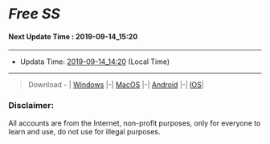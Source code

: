 
# *Free SS*

#### Next Update Time : 2019-09-14_15:20

---
* Updata Time: [2019-09-14_14:20](https://github.com/Geek-007/free-SS/blob/master/2019-09-14_14:20_FreeSS.txt) (Local Time)
---

> Download - | [Windows](https://github.com/shadowsocks/shadowsocks-windows/releases) |-| [MacOS](https://github.com/shadowsocks/shadowsocks-iOS/releases) |-| [Android](https://github.com/shadowsocks/shadowsocks-android/releases) |-| [IOS](https://itunes.apple.com/us/)|

### Disclaimer:
All accounts are from the Internet, non-profit purposes, only for everyone to learn and use, do not use for illegal purposes.
<br>
